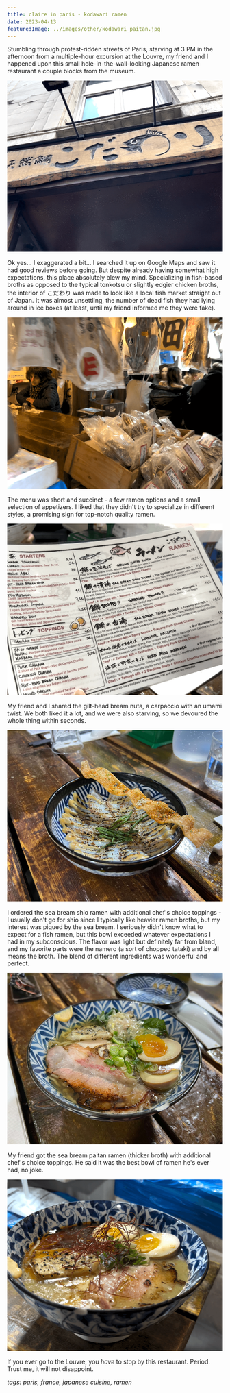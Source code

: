```yaml
---
title: claire in paris - kodawari ramen
date: 2023-04-13
featuredImage: ../images/other/kodawari_paitan.jpg
---
```


Stumbling through protest-ridden streets of Paris, starving at 3 PM in the afternoon from a multiple-hour excursion at the Louvre, my friend and I happened upon this small hole-in-the-wall-looking Japanese ramen restaurant a couple blocks from the museum.

<div>
    <img src="../images/other/kodawari_sign.jpg"
        alt="Kodawari Ramen in Paris"
        style="height: 400px; object-fit:cover;display:inline-block;"
    />
</div>

Ok yes... I exaggerated a bit... I searched it up on Google Maps and saw it had good reviews before going. But despite already having somewhat high expectations, this place absolutely blew my mind. Specializing in fish-based broths as opposed to the typical tonkotsu or slightly edgier chicken broths, the interior of こだわり was made to look like a local fish market straight out of Japan. It was almost unsettling, the number of dead fish they had lying around in ice boxes (at least, until my friend informed me they were fake).

<div>
    <img src="../images/other/kodawari_inside.jpg"
        alt="Inside of Kodawari Ramen"
        style="height: 400px; object-fit:cover;display:inline-block;"
    />
</div>

The menu was short and succinct - a few ramen options and a small selection of appetizers. I liked that they didn't try to specialize in different styles, a promising sign for top-notch quality ramen.

<div>
    <img src="../images/other/kodawari_menu.jpg"
        alt="Kodawari Ramen's Menu April 2023"
        style="height: 400px; object-fit:cover;display:inline-block;"
    />
</div>

My friend and I shared the gilt-head bream nuta, a carpaccio with an umami twist. We both liked it a lot, and we were also starving, so we devoured the whole thing within seconds.

<div>
    <img src="../images/other/kodawari_nuta.jpg"
        alt="Sea bream carpaccio (Nuta)"
        style="height: 400px; object-fit:cover;display:inline-block;"
    />
</div>

I ordered the sea bream shio ramen with additional chef's choice toppings - I usually don't go for shio since I typically like heavier ramen broths, but my interest was piqued by the sea bream. I seriously didn't know what to expect for a fish ramen, but this bowl exceeded whatever expectations I had in my subconscious. The flavor was light but definitely far from bland, and my favorite parts were the namero (a sort of chopped tataki) and by all means the broth. The blend of different ingredients was wonderful and perfect.

<div>
    <img src="../images/other/kodawari_chintan.jpg"
        alt="Shio sea bream ramen"
        style="height: 400px; object-fit:cover;display:inline-block;"
    />
</div>

My friend got the sea bream paitan ramen (thicker broth) with additional chef's choice toppings. He said it was the best bowl of ramen he's ever had, no joke.

<div>
    <img src="../images/other/kodawari_paitan.jpg"
        alt="Paitan sea bream ramen"
        style="height: 400px; object-fit:cover;display:inline-block;"
    />
</div>

If you ever go to the Louvre, you _have_ to stop by this restaurant. Period. Trust me, it will not disappoint.

_tags: paris, france, japanese cuisine, ramen_
